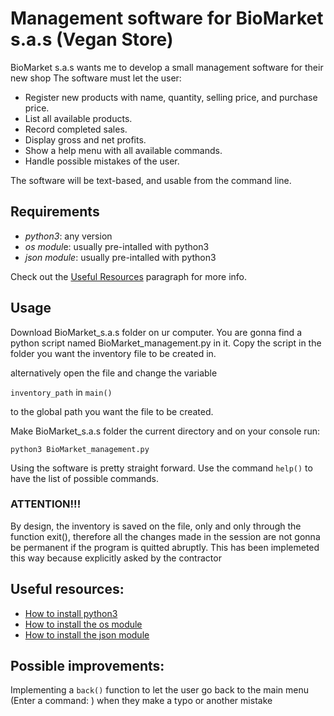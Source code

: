 # Management software for BioMarket s.a.s (Vegan Store)

BioMarket s.a.s wants me to develop a small management software for their new shop
The software must let the user:
- Register new products with name, quantity, selling price, and purchase price.
- List all available products.
- Record completed sales.
- Display gross and net profits.
- Show a help menu with all available commands.
- Handle possible mistakes of the user.

The software will be text-based, and usable from the command line.


## Requirements

- *python3*: any version
- *os modul*e: usually pre-intalled with python3
- *json module*: usually pre-intalled with python3

Check out the [Useful Resources](#useful-resources) paragraph for more info.

## Usage

Download BioMarket_s.a.s folder on ur computer. You are gonna find a python script named BioMarket_management.py in it.
Copy the script in the folder you want the inventory file to be created in.

alternatively open the file and change the variable 

```inventory_path``` in ```main()```

to the global path you want the file to be created.

Make BioMarket_s.a.s folder the current directory and on your console run:

```console
python3 BioMarket_management.py
```

Using the software is pretty straight forward.
Use the command ```help()``` to have the list of possible commands.

### **ATTENTION!!!**
By design, the inventory is saved on the file, only and only through the function exit(), therefore all the changes made in the session are not gonna be permanent if the program is quitted abruptly.
This has been implemeted this way because explicitly asked by the contractor


## Useful resources: 

- [How to install python3](https://www.geeksforgeeks.org/download-and-install-python-3-latest-version/)
- [How to install the os module](https://www.geeksforgeeks.org/how-to-install-os-sys-module-in-python/)
- [How to install the json module](https://www.geeksforgeeks.org/add-json-library-in-python/)

## Possible improvements:

Implementing a ```back()``` function to let the user go back to the main menu (Enter a command: ) when they make a typo or another mistake


